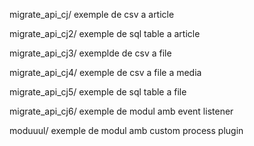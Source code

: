 
migrate_api_cj/ exemple de csv a article

migrate_api_cj2/ exemple de sql table a article

migrate_api_cj3/ exemplde de csv a file

migrate_api_cj4/ exemple de csv a file a media

migrate_api_cj5/ exemple de sql table a file

migrate_api_cj6/ exemple de modul amb event listener

moduuul/ exemple de modul amb custom process plugin

